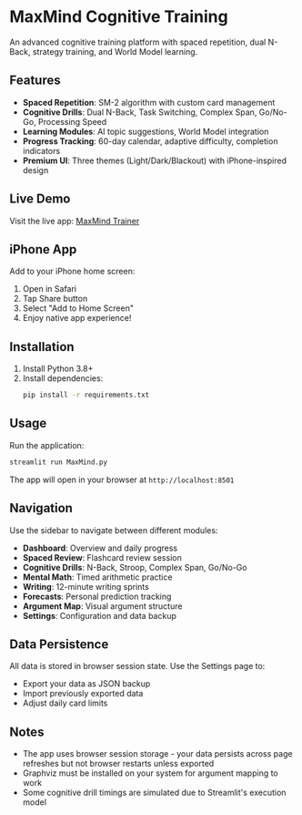 # MaxMind Cognitive Training

An advanced cognitive training platform with spaced repetition, dual N-Back, strategy training, and World Model learning.

## Features

- **Spaced Repetition**: SM-2 algorithm with custom card management
- **Cognitive Drills**: Dual N-Back, Task Switching, Complex Span, Go/No-Go, Processing Speed
- **Learning Modules**: AI topic suggestions, World Model integration
- **Progress Tracking**: 60-day calendar, adaptive difficulty, completion indicators
- **Premium UI**: Three themes (Light/Dark/Blackout) with iPhone-inspired design

## Live Demo

Visit the live app: [MaxMind Trainer](https://maxmind-trainer.streamlit.app)

## iPhone App

Add to your iPhone home screen:
1. Open in Safari
2. Tap Share button
3. Select "Add to Home Screen"
4. Enjoy native app experience!

## Installation

1. Install Python 3.8+ 
2. Install dependencies:
   ```bash
   pip install -r requirements.txt
   ```

## Usage

Run the application:
```bash
streamlit run MaxMind.py
```

The app will open in your browser at `http://localhost:8501`

## Navigation

Use the sidebar to navigate between different modules:
- **Dashboard**: Overview and daily progress
- **Spaced Review**: Flashcard review session
- **Cognitive Drills**: N-Back, Stroop, Complex Span, Go/No-Go
- **Mental Math**: Timed arithmetic practice
- **Writing**: 12-minute writing sprints
- **Forecasts**: Personal prediction tracking
- **Argument Map**: Visual argument structure
- **Settings**: Configuration and data backup

## Data Persistence

All data is stored in browser session state. Use the Settings page to:
- Export your data as JSON backup
- Import previously exported data
- Adjust daily card limits

## Notes

- The app uses browser session storage - your data persists across page refreshes but not browser restarts unless exported
- Graphviz must be installed on your system for argument mapping to work
- Some cognitive drill timings are simulated due to Streamlit's execution model
